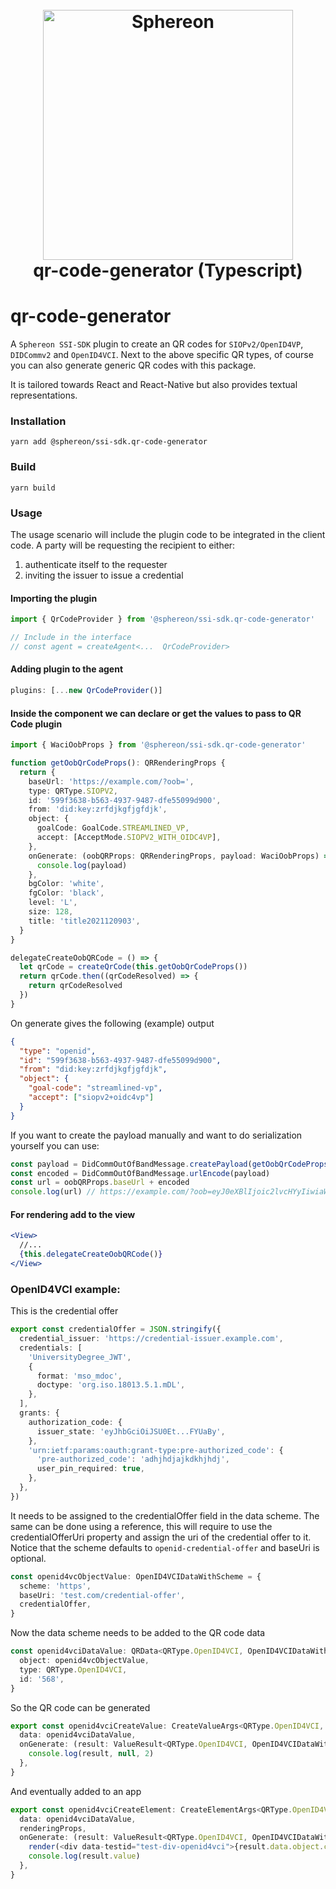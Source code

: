 <!--suppress HtmlDeprecatedAttribute -->
<h1 align="center">
  <br>
  <a href="https://www.sphereon.com"><img src="https://sphereon.com/content/themes/sphereon/assets/img/logo.svg" alt="Sphereon" width="400"></a>
  <br>qr-code-generator (Typescript) 
  <br>
</h1>

# qr-code-generator

A `Sphereon SSI-SDK` plugin to create an QR codes for `SIOPv2/OpenID4VP`, `DIDCommv2` and `OpenID4VCI`.
Next to the above specific QR types, of course you can also generate generic QR codes with this package.

It is tailored towards React and React-Native but also provides textual representations.

### Installation

```shell
yarn add @sphereon/ssi-sdk.qr-code-generator
```

### Build

```shell
yarn build
```

### Usage

The usage scenario will include the plugin code to be integrated in the client code. A party will be requesting the
recipient to either:

1. authenticate itself to the requester
2. inviting the issuer to issue a credential

#### Importing the plugin

```typescript
import { QrCodeProvider } from '@sphereon/ssi-sdk.qr-code-generator'

// Include in the interface
// const agent = createAgent<...  QrCodeProvider>
```

#### Adding plugin to the agent

```typescript
plugins: [...new QrCodeProvider()]
```

#### Inside the component we can declare or get the values to pass to QR Code plugin

```typescript
import { WaciOobProps } from '@sphereon/ssi-sdk.qr-code-generator'

function getOobQrCodeProps(): QRRenderingProps {
  return {
    baseUrl: 'https://example.com/?oob=',
    type: QRType.SIOPV2,
    id: '599f3638-b563-4937-9487-dfe55099d900',
    from: 'did:key:zrfdjkgfjgfdjk',
    object: {
      goalCode: GoalCode.STREAMLINED_VP,
      accept: [AcceptMode.SIOPV2_WITH_OIDC4VP],
    },
    onGenerate: (oobQRProps: QRRenderingProps, payload: WaciOobProps) => {
      console.log(payload)
    },
    bgColor: 'white',
    fgColor: 'black',
    level: 'L',
    size: 128,
    title: 'title2021120903',
  }
}

delegateCreateOobQRCode = () => {
  let qrCode = createQrCode(this.getOobQrCodeProps())
  return qrCode.then((qrCodeResolved) => {
    return qrCodeResolved
  })
}
```

On generate gives the following (example) output

```json lines
{
  "type": "openid",
  "id": "599f3638-b563-4937-9487-dfe55099d900",
  "from": "did:key:zrfdjkgfjgfdjk",
  "object": {
    "goal-code": "streamlined-vp",
    "accept": ["siopv2+oidc4vp"]
  }
}
```

If you want to create the payload manually and want to do serialization yourself you can use:

```typescript
const payload = DidCommOutOfBandMessage.createPayload(getOobQrCodeProps())
const encoded = DidCommOutOfBandMessage.urlEncode(payload)
const url = oobQRProps.baseUrl + encoded
console.log(url) // https://example.com/?oob=eyJ0eXBlIjoic2lvcHYyIiwiaWQiOiI1OTlmMzYzOC1iNTYzLTQ5MzctOTQ4Ny1kZmU1NTA5OWQ5MDAiLCJmcm9tIjoiZGlkOmtleTp6cmZkamtnZmpnZmRqayIsImJvZHkiOnsiZ29hbC1jb2RlIjoic3RyZWFtbGluZWQtdnAiLCJhY2NlcHQiOlsic2lvcHYyK29pZGM0dnAiXX19
```

#### For rendering add to the view

```jsx
<View>
  //...
  {this.delegateCreateOobQRCode()}
</View>
```

### OpenID4VCI example:

This is the credential offer

```typescript
export const credentialOffer = JSON.stringify({
  credential_issuer: 'https://credential-issuer.example.com',
  credentials: [
    'UniversityDegree_JWT',
    {
      format: 'mso_mdoc',
      doctype: 'org.iso.18013.5.1.mDL',
    },
  ],
  grants: {
    authorization_code: {
      issuer_state: 'eyJhbGciOiJSU0Et...FYUaBy',
    },
    'urn:ietf:params:oauth:grant-type:pre-authorized_code': {
      'pre-authorized_code': 'adhjhdjajkdkhjhdj',
      user_pin_required: true,
    },
  },
})
```

It needs to be assigned to the credentialOffer field in the data scheme. The same can be
done using a reference, this will require to use the credentialOfferUri property and assign
the uri of the credential offer to it. Notice that the scheme defaults to `openid-credential-offer`
and baseUri is optional.

```typescript
const openid4vcObjectValue: OpenID4VCIDataWithScheme = {
  scheme: 'https',
  baseUri: 'test.com/credential-offer',
  credentialOffer,
}
```

Now the data scheme needs to be added to the QR code data

```typescript
const openid4vciDataValue: QRData<QRType.OpenID4VCI, OpenID4VCIDataWithScheme> = {
  object: openid4vcObjectValue,
  type: QRType.OpenID4VCI,
  id: '568',
}
```

So the QR code can be generated

```typescript
export const openid4vciCreateValue: CreateValueArgs<QRType.OpenID4VCI, OpenID4VCIDataWithScheme> = {
  data: openid4vciDataValue,
  onGenerate: (result: ValueResult<QRType.OpenID4VCI, OpenID4VCIDataWithScheme>) => {
    console.log(result, null, 2)
  },
}
```

And eventually added to an app

```typescript
export const openid4vciCreateElement: CreateElementArgs<QRType.OpenID4VCI, OpenID4VCIDataWithScheme> = {
  data: openid4vciDataValue,
  renderingProps,
  onGenerate: (result: ValueResult<QRType.OpenID4VCI, OpenID4VCIDataWithScheme>) => {
    render(<div data-testid="test-div-openid4vci">{result.data.object.credentialOffer}</div>)
    console.log(result.value)
  },
}
```
